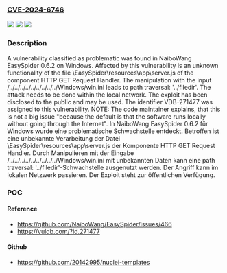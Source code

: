 ### [CVE-2024-6746](https://cve.mitre.org/cgi-bin/cvename.cgi?name=CVE-2024-6746)
![](https://img.shields.io/static/v1?label=Product&message=EasySpider&color=blue)
![](https://img.shields.io/static/v1?label=Version&message=0.6.2%20&color=brightgreen)
![](https://img.shields.io/static/v1?label=Vulnerability&message=CWE-24%20Path%20Traversal%3A%20'..%2Ffiledir'&color=brightgreen)

### Description

A vulnerability classified as problematic was found in NaiboWang EasySpider 0.6.2 on Windows. Affected by this vulnerability is an unknown functionality of the file \EasySpider\resources\app\server.js of the component HTTP GET Request Handler. The manipulation with the input /../../../../../../../../../Windows/win.ini leads to path traversal: '../filedir'. The attack needs to be done within the local network. The exploit has been disclosed to the public and may be used. The identifier VDB-271477 was assigned to this vulnerability. NOTE: The code maintainer explains, that this is not a big issue "because the default is that the software runs locally without going through the Internet".
In NaiboWang EasySpider 0.6.2 für Windows wurde eine problematische Schwachstelle entdeckt. Betroffen ist eine unbekannte Verarbeitung der Datei \EasySpider\resources\app\server.js der Komponente HTTP GET Request Handler. Durch Manipulieren mit der Eingabe /../../../../../../../../../Windows/win.ini mit unbekannten Daten kann eine path traversal: '../filedir'-Schwachstelle ausgenutzt werden. Der Angriff kann im lokalen Netzwerk passieren. Der Exploit steht zur öffentlichen Verfügung.

### POC

#### Reference
- https://github.com/NaiboWang/EasySpider/issues/466
- https://vuldb.com/?id.271477

#### Github
- https://github.com/20142995/nuclei-templates

